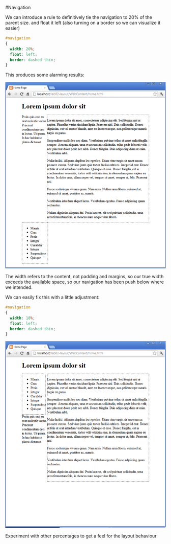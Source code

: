#Navigation

We can introduce a rule to definitively tie the navigation to 20% of the parent size. and float it left (also turning on a border so we can visualize it easier)

~~~css
#navigation
{  
  width: 20%;
  float: left;  
  border: dashed thin;
}
~~~

This produces some alarming results:

![](./img/05.png)

The width refers to the content, not padding and margins, so our true width exceeds the available space, so our navigation has been push below where we intended.

We can easily fix this with a little adjustment:

~~~css
#navigation
{  
  width: 18%;
  float: left;  
  border: dashed thin;
}
~~~

![](./img/06.png)

Experiment with other percentages to get a feel for the layout behaviour
